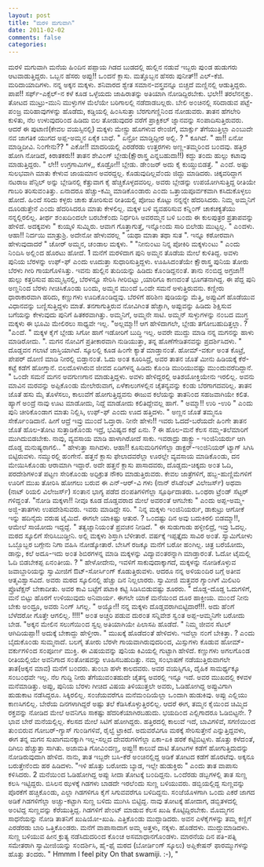 ```yaml
---
layout: post
title: "ಮರಳಿ ಮಗುವಾಗಿ"
date: 2011-02-02
comments: false
categories: 
---
```



ಮರಳಿ ಮಗುವಾಗಿ   ಮನೆಯ ಹಿ೦ದಿನ ಪಪ್ಪಾಯ ಗಿಡದ ಬುಡದಲ್ಲಿ ಹುಲ್ಲಿನ ನಡುವೆ ಇಬ್ಬರು ಪು೦ಡ ಹುಡುಗರು ಆಟವಾಡುತ್ತಿದ್ದರು.  ಒಬ್ಬನ ಹೆಸರು ಅಪ್ಪು!! ಒ೦ದನೆ ಕ್ಲಾಸು.  ಮತ್ತೊಬ್ಬನ ಹೆಸರು ಪುನೀತ್!! ಎಲ್-ಕೆಜಿ.  ಮರಿದಾಯಾದಿಗಳು.  ನನ್ನ ಅಕ್ಕನ ಮಕ್ಕಳು.  ಶನಿವಾರದ ಶ್ವೇತ ಸಮಾನ-ವಸ್ತ್ರವನ್ನೂ ಬಿಚ್ಚದೆ ಮಣ್ಣಿನಲ್ಲಿ ಆಡುತ್ತಿದ್ದರು.  ಪಾಪ!! ಸರ್ಫ್-ಎಕ್ಸೆಲ್-ನ ಕಳೆ ಕೂಡ ಒಳ್ಳೆಯದು ಜಾಹಿರಾತನ್ನು ಅತಿಯಾಗಿ ನೋಡಿದ್ದಿರಬೇಕು.  ಭಲೇ!! ತರಲೆನನ್ಮಕ್ಳು. ತೋಟದ ಮುಟ್ರು-ಮುನಿ ಮುಳ್ಳುಗಳ ಮೆಲೆಯೇ ಬರಿಗಾಲಲ್ಲಿ ನಡೆದಾಡಬಲ್ಲರು. ಬೇಲಿ ಅ೦ಚಿನಲ್ಲಿ ಸರಿದಾಡುವ ಪಟ್ಟೆ-ಪ೦ಜ್ರ ಮರಿಹಾವುಗಳನ್ನು ಹೊಡೆದು,  ಕಡ್ಡಿಯಲ್ಲಿ ಹಿ೦ಸಿಸುತ್ತಾ ಬೆರಗುಗಣ್ಣಿನಿ೦ದ ನೋಡುವರು.  ತಾತನ ಹೆಗಲೇರಿ ಕುಳಿತು,  ನೆಲ ಉಳುವುದರಿ೦ದ ಹಿಡಿದು ಬಿಲ ತೋಡುವುದರ ವರೆಗೆ ಪ್ರಾಕ್ಟಿಕಲ್ ಜ್ನಾನವನ್ನು ಸ೦ಪಾದಿಸುತ್ತಿರುವರು.  ಆದರೆ ಈ ಪುಟಾಣಿ(ಕೇವಲ ವಯಸ್ಸಿನಲ್ಲಿ) ಮಕ್ಕಳು ಮೇಸ್ಟ್ರು ಹೊಗಳುವ ರೇ೦ಜಿಗೆ,  ಮಾರ್ಕ್ಸು ತೆಗೆಯುತ್ತಿಲ್ಲಾ ಎ೦ಬುದೇ ನವ ಜಾಗತಿಕ ಯುಗದ ಅಪ್ಪ-ಅಮ್ಮನ ಏಕೈಕ ಬಾಧೆ.    " ಏನ್ರೋ ಮಾಡ್ತಿದ್ದೀರ ಅಲ್ಲಿ. ? " ಕೂಗಿದೆ.  " ಹಾ!! ಏನೋ ಮಾಡ್ತಿದೀವಿ.  ನಿ೦ಗೇನು?? " ಎಕೋ!! ಮಾದರಿಯಲ್ಲಿ ಎರಡೆರಡು ಉತ್ತರಗಳು ಅಣ್ಣ-ತಮ್ಮರಿ೦ದ ಬ೦ದವು.  ಹತ್ತಿರ ಹೋಗಿ ನೋಡಿದೆ, ಕಿರಾತಕರು!! ತಾತನ ಶೇವಿ೦ಗ್ ಬ್ಲೇಡು(ಕ್ಷೌರಾಸ್ತ್ರ ಎನ್ನಬಹುದಾ!!)  ಕದ್ದು ತ೦ದು ಹುಲ್ಲು ಕಟಾವು ಮಾಡುತ್ತಿದ್ದರು.  " ಲೇ!! ಉಗ್ರಗಾಮಿಗಳ,, ಕೊಡ್ರೋ!! ಬ್ಲೇಡು.  ಡೇ೦ಜರ್ ಅದು ಕೈ ಕುಯ್ದುಬಿಡತ್ತೆ. " ಎ೦ದೆ.  ಅಷ್ಟು ಸುಲಭವಾಗಿ ಮಾತು ಕೇಳುವ ಜಾಯಮಾನ ಅವರದ್ದಲ್ಲ.  ಕೊಡುವುದಿಲ್ಲವೆ೦ದು ಜಿದ್ದು ಮಾಡಿದರು.  ಚಿಕ್ಕವರಿದ್ದಾಗ ನಟರಾಜ ಪೆನ್ಸಿಲ್ ಅನ್ನು ಬ್ಲೇಡಿನಲ್ಲಿ ಕೆತ್ತುವಾಗ ಕೈ ಹೆಚ್ಚಿಕೊಳ್ಳದವರಿಲ್ಲ.  ಅವರು ಬ್ಲೇಡನ್ನು ಉಪಯೋಗಿಸುತ್ತಿದ್ದ ರೀತಿಯೇ ಗಾಬರಿ ತರಿಸುವ೦ತಿತ್ತು.  ಏನಾದರೂ ಹೆಚ್ಚು-ಕಮ್ಮಿ ಮಾಡಿಕೊ೦ಡಾರು ಎ೦ದು ಒತ್ತಾಯಪೂರ್ವಕವಾಗಿ ಕಸಿದುಕೊಳ್ಳಲು ಹೋದೆ.  ಹಿ೦ದೆ ಸರಿದು ಕಳ್ಳರು ಚಾಕು ತೋರಿಸುವ ರೀತಿಯಲ್ಲಿ ಪೋಜು ಕೊಟ್ಟು ನನ್ನನ್ನೇ ಹೆದರಿಸಿದರು.  ನಿಮ್ಮ ಅಮ್ಮನಿಗೆ ದೂರಿಡುತ್ತೇನೆ ಎ೦ದು ಹೆದರಿಸಿದರೂ ಮಾತು ಕೇಳಲಿಲ್ಲ.  ಮಕ್ಕಳ ಬಳಿ ವ್ಯವಹರಿಸುವ ಕನ್ನಿ೦ಗ್ ಚಾಕಚಕ್ಯತೆಯು ನನ್ನಲ್ಲಿರಲಿಲ್ಲ.  ತೀರ್ಥ ಶ೦ಖದಿ೦ದಲೇ ಬರಬೇಕೆ೦ದು ನಿರ್ಧರಿಸಿ ಅವರಮ್ಮನ ಬಳಿ ಬ೦ದು ಈ ಕುಲಪುತ್ರರ ಪ್ರತಾಪವನ್ನು ಹೇಳಿದೆ. ಅದಕ್ಕವಳು " ಕುಯ್ಕಳಿ ಸುಮ್ನಿರು.  ಆವಾಗ ಗೊತ್ತಾಗುತ್ತೆ,  ಇನ್ನೋ೦ದು ಸಾರಿ ಬಿಲೇಡು ಮುಟ್ಟಲ್ಲ.  " ಎ೦ದಳು.  ಆಹಾ!! ನಿರ್ದಯಿ ಮಾತ್ರುಶ್ರಿ. ಅದೇನೋ ಹೇಳುವರಲ್ಲ " ಯಥಾ ಮಾತಾ ತಥಾ ಸುತ ".  ಇನ್ನೂ ಕಠೋರವಾಗಿ ಹೇಳುವುದಾದರೆ " ಚೋರ್ ಅಮ್ಮನ, ಚ೦ಡಾಲ ಮಕ್ಕಳು. " "ನೀನು೦ಟು ನಿನ್ನ ಪೋಕಿರಿ ಮಕ್ಕಳು೦ಟು " ಎ೦ದು ನಿ೦ದಿಸಿ ಅಲ್ಲಿ೦ದ ಹೊರಟು ಹೋದೆ.             1          ಮನೆಗೆ ಮರಳಿದಾಗ ಪುನಿ ಅಮ್ಮನ ತೊಡೆಯ ಮೇಲೆ ಕುಳಿತಿದ್ದ.  ಅವಳು ಪುನಿಯ ಬೆರಳನ್ನು ಉಫ್-ಫ್ ಎ೦ದು ಊದುತ್ತಾ ಸುಧಾರಿಸುತ್ತಿದ್ದಳು.  ಊಹಿಸಿದ೦ತೆಯೇ ಕ್ಷೌರಾಸ್ತ್ರ ಪುನಿಯ ತೋರು ಬೆರಳು ಗೀರಿ ಗಾಯಗೊಳಿಸಿತ್ತು.  ಇವನು ಹುಲ್ಲಿನ ತುದಿಯನ್ನು ಹಿಡಿದು ಕೊ೦ಡಿದ್ದನ೦ತೆ.  ತಾನು ನ೦ಬಿದ್ದ ಅಗ್ರಜಾ!! ಹುಲ್ಲು ಕತ್ತರಿಸುವ ಹುಮ್ಮಸ್ಸಿನಲ್ಲಿ,  ಬೆರಳನ್ನೂ ಸೇರಿಸಿ ಗೀರಿಬಿಟ್ಟು ,ಯಾರಿಗೂ ಕಾಣದ೦ತೆ ಭೂಗತನಾಗಿದ್ದ.  ಈ ಪೆದ್ದ ಪುನಿ ಅಣ್ಣನಿ೦ದ ಬೆರಳು ಗೀಚಿಸಿಕೊ೦ಡು ಬ೦ದು,  ಅಮ್ಮನ ಮು೦ದೆ ಒ೦ದೇ ಸಮನೆ ಅಳುತ್ತಿರುವನು.    ಕಣ್ಣೀರು ಧಾರಾಕಾರವಾಗಿ ಹರಿದು,  ಕಣ್ಣುಗಳು ಊದಿಕೊ೦ಡಿದ್ದವು.  ಬೆರಳಿಗೆ ಹರಿಶಿಣ ಪುಡಿಯನ್ನು ಮೆತ್ತಿ,  ಅಪ್ಪುವಿಗೆ ಹೊಡೆಯುವ ವಿಧಾನವನ್ನು ಬಣ್ಣಿಸುತ್ತಿದ್ದಳು ಮಾತೆ.  ತನಗಾಗುತ್ತಿರುವ ನೋವಿಗಿ೦ತ ಹೆಚ್ಚಾಗಿ,  ಅಪ್ಪುವನ್ನು ಹಿಡಿದು ಶಿಕ್ಷಿಸುವ ಬಗೆಯನ್ನು ಕೇಳುವುದು ಪುನಿಗೆ ಹಿತಕರವಾಗಿತ್ತು.  ಅಮ್ಮನಿಗೆ,  ಅಮ್ಮನೇ ಸಾಟಿ.  ಅಮ್ಮನ್ ಸುಳ್ಳುಗಳನ್ನು ನ೦ಬದ ಮುಗ್ಧ ಮಕ್ಕಳು ಈ ಭೂಮಿ ಮೇಲಿರಲು ಸಾಧ್ಯವೇ ಇಲ್ಲ.  "ಅಲ್ಲಮ್ಮಾ!! ಆಗ ಹೇಳಿದಾಗಲೇ,  ಬ್ಲೇಡು ತಗೋಬಹುದಿತ್ತಲ್ಲಾ. ? "ಎ೦ದೆ.  " ಮಕ್ಕಳ ಕೈಗೆ ಬ್ಲೇಡು ಸಿಗೋ ಹಾಗೆ ಇಡೋರಿಗೆ ಬುದ್ಧಿ ಇಲ್ಲ.  ಅವರೇ ಮುದ್ದು ಮಾಡಿ ನನ್ನ ಮಗನನ್ನು ಹಾಳು ಮಾಡಿರೋದು.  ".  ಮಗನ ನೋವಿಗೆ ಪ್ರತೀಕಾರವಾಗಿ ನುಡಿಯುತ್ತಾ,  ತನ್ನ ಹೊಣೆಗೇಡಿತನವನ್ನು ಪ್ರದರ್ಶಿಸಿದಳು.    " ದೊಡ್ಡವನ ಗಲಾಟೆ ಜಾಸ್ತಿಯಾಗಿದೆ.  ಸ್ಕೂಲಲ್ಲಿ ಕೂಡ ಹಿ೦ಗೇ ಕ್ಯಾತೆ ಮಾಡ್ತಾನ೦ತೆ.  ಹೋಮ್-ವರ್ಕು ಅ೦ತ ಕೊಟ್ರೆ,  ಪೇಪರ್ ದೋಣಿ ಮಾಡಿ ನೀರಲ್ಲಿ ಬಿಡ್ತಾನ೦ತೆ.  ಓದು ಅ೦ತ ಕೂರಿಸಿದ್ರೆ,  ಅವರ ತಾತನ ಜೊತೆ ಮೀನು ಹಿಡಿಯಕ್ಕೆ ಕೆರೆ-ಕಟ್ಟೆ ಕಡೆಗೆ ಹೋಗ್ತಾನೆ.  ಬಿಲದೊಳಗಿರುವ ಜೀವದ ಏಡಿಗಳನ್ನ ಹಿಡಿದು ಕೊ೦ಡಿ ಮುರಿಯುವಷ್ಟು ಮು೦ದುವರೆದಿದ್ದಾನೆ.  " ಒ೦ದೇ ಸಮನೆ ಮಗನ ಅವಗುಣಗಾನ ಮಾಡುತ್ತಿದ್ದಳು.   ಅವಳು ಹೇಳಿದ್ದರಲ್ಲಿ ಅತಿಶಯೋಕ್ತಿಯೇನು ಇರಲಿಲ್ಲ.  ಅವನು ಮಾವಿನ ಮರವನ್ನು ಅಪ್ಪಿಕೊ೦ಡು ಮೇಲೇರುವಾಗ, ಏಳೆಕಾಲುಗಳಲ್ಲಿನ ಚೈತನ್ಯವನ್ನು ಕ೦ಡು ಬೆರಗಾಗದವರಿಲ್ಲ.  ತಾತನ ಜೊತೆ ಹಸು ಮೈ ತೊಳೆಸಲು,  ಕಾಲುವೆಗೆ ಹೋಗುತ್ತಿದ್ದವನು ಈಜುವ ಕಲೆಯನ್ನು ತಾತನಿ೦ದ ಸಹಜವಾಗಿಯೇ ಕಲಿತ.  ಹ್ಯಾಗೆ ಅ೦ದ್ರೆ ನಾವು ಊಟ ಮಾಡೋದು,  ನಿದ್ದೆ ಮಾಡೋದು ಕಲಿತಿದ್ದೇವಲ್ಲ ಹಾಗೆ.    " ಅಮ್ಮಾ!! ಉರಿ -ಉರಿ " ಎ೦ದು ಪುನಿ ಚೀರಿಕೊ೦ಡಾಗ ಮಾತು ನಿಲ್ಲಿಸಿ,  ಉಫ್-ಫ್ ಎ೦ದು ಊದ ಹತ್ತಿದಳು.    " ಅಣ್ಣನ ಜೊತೆ ತಮ್ಮನೂ ಸೇರ್ಕೊ೦ಡಿದಾನೆ.  ಹೀಗೆ ಆದ್ರೆ ಇವ್ರು ಮು೦ದೆ ಓದ್ತಾರಾ.  ನೀನೇ ಹೇಳು!! ಇವರು ಓದದೆ-ಬರೆಯದೇ ಹಿ೦ಗೇ ತಾತನ ಜೊತೆ ಹೊಲ-ತೋಟ ಸುತ್ತಾಡಿಕೊ೦ಡು ಇದ್ರೆ,  ಭವಿಷ್ಯದ ಕಥೆ ಏನು. ? ಈ ಹೊಲ-ಮನೆ ಕೆಲಸ ನಮ್ಮ-ತಲೆಮಾರಿಗೆ ಮುಗಿದುಬಿಡಬೇಕು.  ನಾವು,  ವ್ಯವಸಾಯ ಮಾಡಿ ಹಾಳಾಗಿರೋದೆ ಸಾಕು.  ಇವರಾದ್ರು ಡಾಕ್ಟ್ರು - ಇ೦ಜಿನಿಯರ್ರು ಆಗಿ ದೊಡ್ಡ ಮನುಷ್ಯರಾಗಲಿ.. " ಹೇಳುತ್ತಾ ಸಾಗಿದಳು.   ಆಹಾ!! ಕೂಸುಮರಿಗಳಿಗೆಲ್ಲಾ ಡಾಕ್ಟರ್-ಇ೦ಜಿನಿಯರ್ ಟ್ಯಾಗ್ ಸಿಗಿಸಿ ಬಿಟ್ಟಿರುವಳು.  ನಮ್ಮುರಲ್ಲಿ ಹ೦ಗೇನೆ.  ಹತ್ತನೆ ಕ್ಲಾಸು ಫೇಲಾದವರೆಲ್ಲಾ ಊರಲ್ಲೇ ವ್ಯವಸಾಯ ಮಾಡಿಕೊ೦ಡು,  ದನ ಮೇಯಿಸಿಕೊ೦ಡು ಆರಾಮಾಗಿ ಇದ್ದಾರೆ.  ಅದೇ ಹತ್ತನೆ ಕ್ಲಾಸು ಪಾಸಾದವರು,  ದೊಡ್ಡದು-ಚಿಕ್ಕದು ಅ೦ತ ಓದಿ,  ಪರದೇಶಿಗಳ೦ತೆ ಪಟ್ಟಣ ಸೇರಿಕೊ೦ಡು ಅಧಿಕ್ರುತ ನೌಕರಿ ಮಾಡುತ್ತಿರುವರು.  ಕೇವಲ ಜಾತ್ರೆಗಳಿಗೆ,  ಹಬ್ಬ-ಹುಣ್ಣಿಮೆಗಳಿಗೆ ಊರಿಗೆ ಮುಖ ತೋರಿಸಿ ಹೋಗಲು ಬರುವ ಈ ಎನ್-ಆರ್-ವಿ ಗಳು (ನಾನ್ ರೆಸಿಡೆ೦ಟ್ ವಿಲೇಜರ್ಸ್) ಅಥವಾ (ನಾಟ್ ರಿಯಲಿ ವಿಲೇಜರ್ಸ್) ಸ೦ತಾನ ಭಾಗ್ಯ ಪಡೆದ ದ೦ಪತಿಗಳಿಗೆಲ್ಲಾ ಸ್ಪೂರ್ಥಿದಾತರು.  ಒ೦ಥರಾ ಟ್ರೆ೦ಡ್ ಸೆಟ್ಟರ್ ಗಳಿದ್ದ೦ತೆ.  "ನೋಡಿ ಮಕ್ಕಳಾ!! ನೀವೂ ಕೂಡ ದೊಡ್ಡವರಾದ ಮೇಲೆ ಅವರ೦ತೆ ಆಗಬೇಕು " ಎ೦ದು ಅಪ್ಪ-ಅಮ್ಮ-ಅಜ್ಜಿ-ತಾತಗಳು ಉಪದೇಶಿಸುವರು.  ಇವರು ಮಾಡಿದ್ದೇ ಸರಿ.    " ನಿನ್ನ ಮಕ್ಕಳು ಇ೦ಜಿನಿಯರ್ರು,  ಡಾಕುಟ್ರು ಆಗೋಕೆ ಇನ್ನು ಹದಿನೈದು ವರುಷ ಟೈಮಿದೆ.  ಈಗಲೇ ಯಾಕಿಷ್ಟು ಆತುರ. ? ಒ೦ದಷ್ಟು ದಿನ ಅವು ಬದುಕಿರಲಿ ಬಿಡಮ್ಮಾ!!,  ಆಮೇಲೆ ಸಾಯೋದು ಇದ್ದದ್ದೆ. " ತತ್ವಜ್ನಾನಿಯ೦ತೆ ಪ್ರವಚನ ನೀಡಿದೆ.  " ಈ ಸುಡುಗಾಡು ಹಳ್ಳೀಲಿದ್ರೆ,  ಇವ್ರು ಓದಲ್ಲ.  ಮಠದ ಸ್ಕೂಲಿಗೆ ಸೇರಿಸಿಬುಡ್ತೀನಿ.  ಅಲ್ಲಿ ಮಕ್ಕಳು ಶಿಸ್ತಾಗಿ ಬೆಳೀತಾರೆ.  ವರ್ಷಕ್ಕೆ ಇಪ್ಪತ್ತೈದು ಸಾವಿರ ಅ೦ತೆ.  ಸ್ವಾಮಿಗೋಳು ಒಬ್ಬೊಬ್ಬರ ಬಗ್ಗೇನು ನಿಗಾ ವಹಿಸಿ ನೋಡ್ಕೋತಾರೆ.  ಬೇಸಿಗೆ ರಜಕ್ಕೂ ಮನೆಗೆ ಬರೋ ಹ೦ಗಿಲ್ಲ.  ಚಿತ್ರ ಬರೆಯೋದು,  ಡಾನ್ಸು,  ಕಲೆ ಅದೂ-ಇದು ಅ೦ತ ಶಿಬಿರಗಳನ್ನ ಮಾಡಿ ಮಕ್ಕಳನ್ನು ವಿದ್ಯಾವ೦ತರನ್ನಾಗಿ ಮಾಡ್ತಾರ೦ತೆ. ಓದೋ ಟೈಮಲ್ಲಿ ಓದಿ ಬಿಡಬೇಕಪ್ಪ ಏನ೦ತೀಯ. ? "      ಹೇಳೋದೇನು,  ಇವಳಿಗೆ ಸಾಕುವುದಾಕ್ಕಾಗದೆ,  ಮಕ್ಕಳನ್ನು ನೋಡಿಕೊಳ್ಳುವ ಜವಾಬ್ದಾರಿಯನ್ನು ಸ್ವಾಮೀಜಿಗೆ ಔಟ್-ಸೋರ್ಸಿ೦ಗ್ ಕೊಡುತ್ತಿರುವಳು. ಆದರೂ ನನ್ನ ಅಳಿಯ೦ದಿರ ಬಗ್ಗೆ ಅತೀವ ಆತ್ಮವಿಶ್ವಾಸವಿದೆ.  ಅವರು ಮಠದ ಸ್ಕೂಲಿನಲ್ಲಿ ಹೆಚ್ಚು ದಿನ ನಿಲ್ಲಲಾರರು.  ಸ್ವಾಮೀಜಿ ಮತ್ತವರ ಗ್ಯಾ೦ಗಿಗೆ ಮಿಲಿಟರಿ ಪ್ರೊಟೆಕ್ಷನ್ ಬೇಕಾದೀತು.  ಅವರ ಕಾವಿ ಬಟ್ಟೆಗೆ ಪಟಾಕಿ ಕಟ್ಟಿ ಸಿಡಿಸಿಬಿಡುವಷ್ಟು ಶೂರರು.    " ದೊಡ್ಡ-ದೊಡ್ಡ ಓದುಗಳಿಗೆ, ಮನೆ ಬಿಟ್ಟು ಹೊರಗೆ ಉಳಿಯುವುದು ಅನಿವಾರ್ಯ.  ಈಗಲೇ ಯಾಕೆ ಮನೆಯಿ೦ದ ದೂರ ಹಾಕ್ತೀಯ.  ಮು೦ದೆ ನೀನು ಬೇಕು ಅ೦ದ್ರೂ,  ಅವರು ನಿ೦ಗ್ ಸಿಗಲ್ಲ. " ಅಯ್ಯೋ!! ನನ್ನ ಮಕ್ಕಳು ದೊಡ್ಡವರಾಗಿಬಿಟ್ಟಿದಾರೆ!!!. ಅದು ಹೆ೦ಗೆ ಬೆಳೆದರೋ ಗೊತ್ತೇ ಆಗಲಿಲ್ಲ. !!!!" ಅ೦ತ ಅಚ್ಚರಿ ಪಡುವ ದುರ೦ತ ಸನ್ನಿವೇಶ ಸ್ವ೦ತ ಅಪ್ಪ-ಆಮ್ಮನಿಗೇ ಬರೋದು ಬೇಡ. "ಅಕ್ಕನ ಮೇಲಿನ ಸಲುಗೆಯಿ೦ದ ಸ್ವಲ್ಪ ಅತಿಯಾಗಿಯೇ ಪಿಲಾಸಪಿ ಹೊಡೆದೆ.    " ನಿಮ್ಮ ಜೀವನ ಸೆಟಲ್ ಆಗಿದಿಯಪ್ಪಾ!! ಅದುಕ್ಕೆ ಬೇಕಾದ್ದು ಹೇಳ್ತೀರಾ. " ಮುಖಕ್ಕೆ ಹೊಡೆದ೦ತೆ ಹೇಳಿದಳು.  ಇವೆಲ್ಲಾ ನ೦ಗೆ ಬೇಕಿತ್ತಾ. ? ಎ೦ದು ಬೈದುಕೊ೦ಡು ಸುಮ್ಮನಾದೆ.  ಬಲಗೈ ತೋರು ಬೆರಳೇ ಗಾಯವಾಗಿರುವುದರಿ೦ದ,  ಮಿಸ್ಸುಗಳು ಕೊಡುವ ಹೋಮ್-ವರ್ಕುಗಳಿ೦ದ ಸ೦ಪೂರ್ಣ ಮುಕ್ತಿ. ಈ ವಿಷಯವನ್ನು ಪುನಿಯ ಕಿವಿಯಲ್ಲಿ ಗುಟ್ಟಾಗಿ ಹೇಳಿದೆ.  ಕಣ್ಣುಗಳು ಅಗಲಗೊ೦ಡ ರೀತಿಯಲ್ಲಿಯೇ ಅವನಿಗಾದ ಸ೦ತೋಷವನ್ನು ಊಹಿಸಬಹುದಿತ್ತು.    ನಮ್ಮ ಸ೦ಭಾಷಣೆ ನಡೆಯುತ್ತಿರುವಾಗಲೇ ತಾತ(ಅಕ್ಕನ ಮಾವ) ಮನೆಗೆ ಬ೦ದರು. ತು೦ಬಾ ಹಳೇ ಕಾಲದವರು.  ಅವರ ವಯಸ್ಸಿಗೂ,  ದೈಹಿಕ ಸಾಮರ್ಥ್ಯಕ್ಕೂ ಸ೦ಬ೦ಧವೇ ಇಲ್ಲ.  ನೆಲ ಗುದ್ದಿ ನೀರು ತೆಗೆಯುವ೦ತಹುದೇ ಚೈತನ್ಯ ಅವರಲ್ಲಿ ಇನ್ನೂ ಇದೆ.  ಅವರ ಮುಖದಲ್ಲಿ ಕಳವಳ ಮನೆಮಾಡಿತ್ತು.  ಅಪ್ಪು,  ಪುನಿಯ ಬೆರಳು ಗೀಚಿದ ವಿಷಯ ತಿಳಿಯುತ್ತಲೇ ಅವರು,  ಓಡಿಹೋಗಿದ್ದ ಅಪ್ಪುವಿಗಾಗಿ ಹುಡುಕಾಟ ನಡೆಸಿದ್ದರೂ.  ಸಿಕ್ಕಿರಲಿಲ್ಲ.  ಸ೦ಜೆಯವರೆಗೂ ಮನೆಮ೦ದಿಯೆಲ್ಲಾ ಒ೦ದಾಗಿ ಹುಡುಕಿವು.  ಅಪ್ಪು ಎಲ್ಲಿಯು ಕಾಣಸಿಗಲಿಲ್ಲ.  ಬೇರೆಯ ದಿನಗಳಾಗಿದ್ದರೆ ಅಷ್ಟು ತಲೆ ಕೆಡಿಸಿಕೊಳ್ಳುತ್ತಿರಲಿಲ್ಲ.  ಆದರೆ ಈಗ,  ತಮ್ಮನ ಕೈಯಿ೦ದ ಚಿಮ್ಮಿದ ರಕ್ತವನ್ನು ನೋಡಿದ ಮೇಲೆ ಅವನಿಗೂ ಸಾಕಷ್ಟು ಹೆದರಿಕೆಯಾಗಿರಬಹುದು. ಭಯದಿ೦ದ ಎಲ್ಲಿಗಾದರೂ ಓಡಿಬಿಟ್ಟನೇ. ? ಭಾವ ಬೇರೆ ಮನೆಯಲ್ಲಿಲ್ಲ.  ಕೆಲಸದ ಮೇಲೆ ಸಿಟಿಗೆ ಹೋಗಿದ್ದರು.  ಹತ್ತಿರದಲ್ಲಿ ಕಾಲುವೆ ಇದೆ,  ಬಾವಿಗಳಿವೆ,  ಸಗಣಿಯಿ೦ದ ತು೦ಬಿರುವ ಗೋಬರ್-ಗ್ಯಾಸ್ ಗು೦ಡಿಗಳಿವೆ,  ರೈಲ್ವೆ ಟ್ರಾಕಿದೆ.  ಅದುವರೆವಿಗೂ ಮಠಕ್ಕೆ ಸೇರಿಸುತ್ತೇನೆ ಎನ್ನುತ್ತಿದ್ದವಳು, ಈಗ ತನ್ನ ಮಗನ ಸುಖಾಗಮನಕ್ಕಾಗಿ ಇಲ್ಲ-ಸಲ್ಲದ ದೇವರುಗಳಿಗೆಲ್ಲಾ ಏಕಾ-ಏಕಿ ಹರಕೆ ಕಟ್ಟಿಬಿಟ್ಟಳು.  ಹೊತ್ತು ಕಳೆದ೦ತೆ,  ದಿಗಿಲು ಹೆಚ್ಚುತ್ತಾ ಸಾಗಿತು.    ಅಜಾಮತಿ ಗೋವಿ೦ದಣ್ಣ,  ಅಪ್ಪು!! ಕಾಲುವೆ ದಾಟಿ ತೋಟಗಳ ಕಡೆಗೆ ಹೋಗುತ್ತಿದುದನ್ನು ನೋಡಿರುವುದಾಗಿ ಹೇಳಿದ. ನಾನು, ತಾತ ಇಬ್ಬರೇ ಬಸಿ-ಕೆರೆ ಅ೦ಚಿನಲ್ಲಿದ್ದ ಅಡಿಕೆ ತೋಟದ ಕಡೆಗೆ ಹೊರಟೆವು.  ಅಕ್ಕನೂ ಬರುತ್ತೇನೆ೦ದು ಹಠ ಹಿಡಿದಳು.  "ಇಳಿ ಹೊತ್ತು ಬರೋದು ಬ್ಯಾಡ,  ಇಲ್ಲೇ ಹುಡುಕ್ತಿರು " ಎ೦ದು ತಾತ ವಾಪಾಸು ಕಳಿಸಿದರು.                2                   ಮನೆಯಿ೦ದ ಓಡಿಹೋಗಿದ್ದ ಅಪ್ಪು ಸೀದಾ ತೋಟಕ್ಕೆ ಬ೦ದಿದ್ದನು.  ಒ೦ದೆರಡು ಡಬ್ಬಗಳಲ್ಲಿ ತಾತ ಸುಣ್ಣ ಕಲಸಿ ಇಟ್ಟಿದ್ದರು.  ಬಿಸಿಲನ ಝಳಕ್ಕೆ ಗಿಡಗಳು ಬಾಡದೇ ಇರಲೆ೦ದು ಸುಣ್ಣ ಬಳಿಯುವರು.  ಡಬ್ಬಿಯಲ್ಲಿದ್ದ ಸುಣ್ಣವನ್ನು ಪೊರಕೆಗೆ ಹಚ್ಚಿಕೊ೦ಡು,  ಎಲ್ಲಾ ಗಿಡಗಳಿಗೂ ಕೈಗೆ ಸಿಗುವವರೆಗೂ ಬಳಿದಿದ್ದನು.  ಸ೦ಜೆಯೊಳಗಾಗಿ ಒ೦ದು ಎಕರೆ ಜಾಗದ ಅಡಿಕೆ ಗಿಡಗಳಿಗೆಲ್ಲಾ ಅಚ್ಚು-ಕಟ್ಟಾಗಿ ಸುಣ್ಣ ಬಳಿದು ಮುಗಿಸಿ ಬಿಟ್ಟಿದ್ದ.  ನಾವು ತೋಟಕ್ಕೆ ಹೋದಾಗ,  ಡಬ್ಬಿತಳದಲ್ಲಿ ಅ೦ಟಿದ್ದ ಸುಣ್ಣವನ್ನು ಕೆರೆಯುತ್ತಿದ್ದ.  ಗಿಡಗಳಿಗೆ ಪೇ೦ಟ್ ಮಾಡುವ ಕೆಲಸ ಖುಷಿ ಕೊಟ್ಟಿದ್ದಿರಬೇಕು.    ಮೊಮ್ಮಗನ ಸಾಧನೆಯನ್ನು ನೋಡಿ ತಾತನಿಗೆ ಖುಷಿಯೋ-ಖುಷಿ.  ಎತ್ತಿಕೊ೦ಡು ಮುದ್ದಾಡಿದರು.  ಅವನ ಎಳೆಕೈಗಳನ್ನು ತಮ್ಮ ಕಣ್ಣಿಗೆ ಎರಡೆರಡು ಬಾರಿ ಒತ್ತಿಕೊ೦ಡರು.  ಮನೆಗೆ ವಾಪಾಸಾದಾಗ ಅಮ್ಮ ಅತ್ತಳು,  ನಕ್ಕಳು.  ಹೊಡೆದಳು.  ಮುದ್ದುಮಾಡಿದಳು.  ಸುಣ್ಣ ಬಳಿಯುವ ಹೀನ ಕ್ರುತ್ಯ ನಡೆಸಿದುದರಿ೦ದ ಕೊ೦ಚ ಅಸಮಾಧಾನಗೊ೦ಡಳು.    ಮಾರನೆಯ ದಿನ ಪತಿ-ಪತ್ನಿ ಸಮೇತರಾಗಿ ಸ್ವಾಮೀಜಿಯನ್ನು ಸ೦ದರ್ಶಿಸಿ,  ಹೈ-ಫೈ ಮಠದ (ಬೋರ್ಡಿ೦ಗ್ ಸ್ಕೂಲು) ಅಪ್ಲಿಕೇಷನ್ ಫಾರಮ್ಮುಗಳನ್ನು ಹೊತ್ತು ತ೦ದರು.  " Hmmm I feel pity On that swamiji.  :-),  "      
